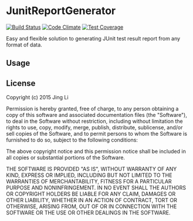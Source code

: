 # JunitReportGenerator

[![Build Status](https://travis-ci.org/thyrlian/JunitReportGenerator.svg?branch=master)](https://travis-ci.org/thyrlian/JunitReportGenerator)
[![Code Climate](https://codeclimate.com/github/thyrlian/JunitReportGenerator/badges/gpa.svg)](https://codeclimate.com/github/thyrlian/JunitReportGenerator)
[![Test Coverage](https://codeclimate.com/github/thyrlian/JunitReportGenerator/badges/coverage.svg)](https://codeclimate.com/github/thyrlian/JunitReportGenerator/coverage)

Easy and flexible solution to generating JUnit test result report from any format of data.

## Usage


## License

Copyright (c) 2015 Jing Li

Permission is hereby granted, free of charge, to any person obtaining a copy of this software and associated documentation files (the "Software"), to deal in the Software without restriction, including without limitation the rights to use, copy, modify, merge, publish, distribute, sublicense, and/or sell copies of the Software, and to permit persons to whom the Software is furnished to do so, subject to the following conditions:

The above copyright notice and this permission notice shall be included in all copies or substantial portions of the Software.

THE SOFTWARE IS PROVIDED "AS IS", WITHOUT WARRANTY OF ANY KIND, EXPRESS OR IMPLIED, INCLUDING BUT NOT LIMITED TO THE WARRANTIES OF MERCHANTABILITY, FITNESS FOR A PARTICULAR PURPOSE AND NONINFRINGEMENT. IN NO EVENT SHALL THE AUTHORS OR COPYRIGHT HOLDERS BE LIABLE FOR ANY CLAIM, DAMAGES OR OTHER LIABILITY, WHETHER IN AN ACTION OF CONTRACT, TORT OR OTHERWISE, ARISING FROM, OUT OF OR IN CONNECTION WITH THE SOFTWARE OR THE USE OR OTHER DEALINGS IN THE SOFTWARE.
